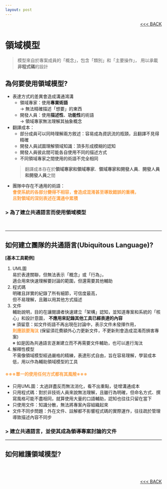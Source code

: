 ```yaml
---
layout: post
---
```


<div style="text-align:right;"><a href="/d-d-d.html"><<< BACK</a><br/></div>

# 領域模型 <br/>
  > 模型來自於專案成員的「概念」，包含「類別」和「主要操作」，
  > 用以承載**非程式碼**的設計

## 為何要使用領域模型?
  - 表達方式的差異會造成溝通鴻溝
    - 領域專家：使用**專業術語** <br/>
      -> 無法精確描述「想要」的東西
    - 開發人員：使用**描述性**、**功能性**的術語<br/>
      -> 領域專家無法理解其抽象概念
  - 翻譯成本：
    - 部分成員可以同時理解兩方敘述：容易成為資訊流的瓶頸，且翻譯不見得精確
    - 開發人員試圖理解領域知識：頂多形成模糊的認知
    - 開發人員彼此間可能各自使用不同的描述方式
    - 不同領域專家之間使用的術語不完全相同<br/>
    > 翻譯成本存在於**領域專家和領域專家**、**領域專家和開發人員**、**開發人員和開發人員**之間
  - 團隊中存在不通用的術語：<br/>
    **<font color="#FFA042">會使系統的各部分變得不相容，會造成混淆甚至導致錯誤的重構，</font>**<br/>
    **<font color="#FFA042">且對領域的深刻表述在溝通中累積</font>**
  
  ### > **為了建立共通語言而使用領域模型**
<br/>

---

## 如何建立團隊的共通語言(Ubiquitous Language)?
  **[基本工具範例]**
  1. UML圖<br/>
     易於表達關聯，但無法表示「概念」或「行為」，<br/> 適合用來快速理解要討論的範圍，但還需要其他輔助
  2. 程式碼<br/>
     明確且詳實的紀錄了所有細節，可信度最高，<br/>
     但不易理解，且難以用其他方式描述
  3. 文件<br/>
     輔助說明，目的在讓閱讀者快速建立「架構」認知，並知道專案和系統的「核心」和設計意圖， **不應用來記錄其他工具已經表達的內容**<br/>
     ※ 須留意：如文件術語不再出現在討論中，表示文件未發揮作用，<br/>
     **<font color="#FFA042">則應該要淘汰</font>** (保留須花費額外心力更新文件，不更新則會造成混淆而損害專案)<br/>
     ※ 如是因為共通語言逐漸建立而不再需要文件輔助，也可以進行淘汰
  4. 解釋性模型<br/>
     不需像領域模型經過嚴格的精練，表達形式自由，旨在容易理解，學習成本低，用以作為輔助領域模型的工具
     
  #### **<font color="#FFA042"> ※※※單一的使用任何方式都有其風險※※※ </font>**
  - 只用UML圖：太過詳盡反而無法消化，看不出重點，徒增溝通成本
  - 只用程式碼：對於非技術人員來說無法理解，且雖行為明確，但命名方式、撰寫風格可能不盡相同，就算使用大量的口語輔助，認知也往往只留在當下
  - 只使用文件：知識分散，無法將專案內容組織起來
  - 文件不同步問題：外在文件、註解都不影響程式碼的實際運作，往往疏於管理導致描述內容不同步

  ### > **建立共通語言，並使其成為領導專案討論的文件**

---

## 如何維護領域模型?
<br/><br/>

<div style="text-align:right;"><a href="/d-d-d.html"><<< BACK</a><br/></div>